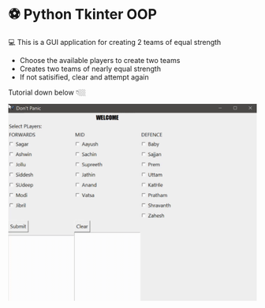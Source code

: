 # ⚽️ Python Tkinter OOP
💻 This is a GUI application for creating 2 teams of equal strength

* Choose the available players to create two teams
* Creates two teams of nearly equal strength
* If not satisified, clear and attempt again

Tutorial down below 👇🏼 

<img src="https://raw.githubusercontent.com/trial-pyth/Automatic-Team-Generator/main/tkinter-team.gif" alt="tkinter-gif" width=600 height=400 />
